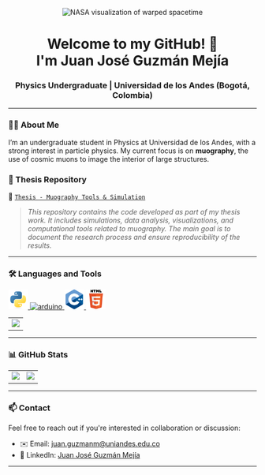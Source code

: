 <p align="center">
  <img src="https://cdn.universoracionalista.org/wp-content/uploads/2020/11/weirdgravity_1024.gif" alt="NASA visualization of warped spacetime" width="800" height="300" />
</p>

<h1 align="center">Welcome to my GitHub! 👋<br>I'm Juan José Guzmán Mejía</h1>
<h3 align="center">Physics Undergraduate | Universidad de los Andes (Bogotá, Colombia)</h3>

---

### 🧑‍🎓 About Me

I’m an undergraduate student in Physics at Universidad de los Andes, with a strong interest in particle physics. My current focus is on **muography**, the use of cosmic muons to image the interior of large structures.

### 🧪 Thesis Repository

📂 [`Thesis - Muography Tools & Simulation`](https://github.com/QuantumCode4/Thesis)  
> *This repository contains the code developed as part of my thesis work. It includes simulations, data analysis, visualizations, and computational tools related to muography. The main goal is to document the research process and ensure reproducibility of the results.*

---

### 🛠️ Languages and Tools


<table style="border: none;">
  <tr>
  <a href="https://www.python.org" target="_blank" rel="noreferrer">
    <img src="https://raw.githubusercontent.com/devicons/devicon/master/icons/python/python-original.svg" alt="python" width="40" height="40"/>
  </a>
  <a href="https://www.arduino.cc/" target="_blank" rel="noreferrer">
    <img src="https://cdn.worldvectorlogo.com/logos/arduino-1.svg" alt="arduino" width="40" height="40"/>
  </a>
  <a href="https://isocpp.org/" target="_blank" rel="noreferrer">
    <img src="https://raw.githubusercontent.com/devicons/devicon/master/icons/cplusplus/cplusplus-original.svg" alt="cplusplus" width="40" height="40"/>
  </a>
  <a href="https://www.w3.org/html/" target="_blank" rel="noreferrer">
    <img src="https://raw.githubusercontent.com/devicons/devicon/master/icons/html5/html5-original-wordmark.svg" alt="html5" width="40" height="40"/>
  </a>
    </td>
  <tr>
    <td colspan="2" align="center" style="border: none;">
      <img src="https://github-readme-stats.vercel.app/api/top-langs/?username=QuantumCode4&theme=vue-dark&show_icons=true&hide_border=true&layout=compact" width="40%"/>
    </td>
  </tr>
</table>

---

### 📊 GitHub Stats

<table style="border: none;">
  <tr>
    <td style="border: none;">
      <img src="https://github-readme-stats.vercel.app/api?username=QuantumCode4&theme=vue-dark&show_icons=true&hide_border=true&count_private=true" width="100%"/>
    </td>
    <td style="border: none;">
      <img src="https://github-readme-streak-stats.herokuapp.com/?user=QuantumCode4&theme=vue-dark&hide_border=true" width="100%"/>
    </td>
  </tr>
</table>

---

### 📫 Contact

Feel free to reach out if you're interested in collaboration or discussion:

- ✉️ Email: [juan.guzmanm@uniandes.edu.co](mailto:juan.guzmanm@uniandes.edu.co)
- 💼 LinkedIn: [Juan José Guzmán Mejía](https://www.linkedin.com/in/juan-jos%C3%A9-guzm%C3%A1n-mej%C3%ADa-1b7609305)

---
